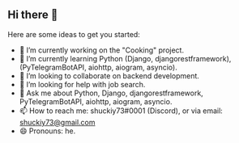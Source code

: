 ## Hi there 👋


<!-- **shuckiy73/shuckiy73** is a ✨ _special_ ✨ repository because its `README.md` (this file) appears on your GitHub profile. -->

Here are some ideas to get you started:
- 🔭 I’m currently working on the "Cooking" project.
- 🌱 I’m currently learning Python (Django, djangorestframework), (PyTelegramBotAPI, aiohttp, aiogram, asyncio).
- 👯 I’m looking to collaborate on backend development.
- 🤔 I’m looking for help with job search.
- 💬 Ask me about Python, Django, djangorestframework, PyTelegramBotAPI, aiohttp, aiogram, asyncio.
- 📫 How to reach me: shuckiy73#0001 (Discord), or via email: shuckiy73@gmail.com
- 😄 Pronouns: he.

